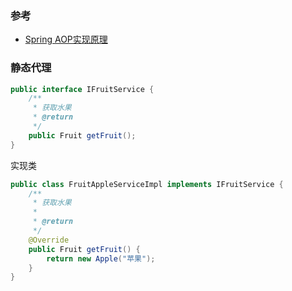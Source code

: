 ### 参考

- [Spring AOP实现原理](https://www.cnblogs.com/puyangsky/p/6218925.html)

### 静态代理

```java
public interface IFruitService {
    /**
     * 获取水果
     * @return
     */
    public Fruit getFruit();
}
```

实现类

```java
public class FruitAppleServiceImpl implements IFruitService {
    /**
     * 获取水果
     *
     * @return
     */
    @Override
    public Fruit getFruit() {
        return new Apple("苹果");
    }
}
```
